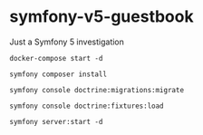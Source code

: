 # symfony-v5-guestbook

Just a Symfony 5 investigation

`docker-compose start -d`

`symfony composer install`

`symfony console doctrine:migrations:migrate`

`symfony console doctrine:fixtures:load`

`symfony server:start -d`
